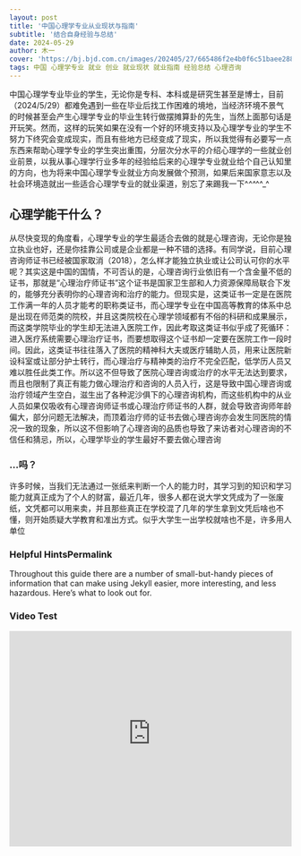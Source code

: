 ```yaml
---
layout: post
title: '中国心理学专业从业现状与指南'
subtitle: '结合自身经验与总结'
date: 2024-05-29
author: 木一
cover: 'https://bj.bjd.com.cn/images/202405/27/665486f2e4b0f6c51baee288.jpeg'
tags: 中国 心理学专业 就业 创业 就业现状 就业指南 经验总结 心理咨询
---
```


中国心理学专业毕业的学生，无论你是专科、本科或是研究生甚至是博士，目前（2024/5/29）都难免遇到一些在毕业后找工作困难的境地，当经济环境不景气的时候甚至会产生心理学专业的毕业生转行做摆摊算卦的先生，当然上面那句话是开玩笑。然而，这样的玩笑如果在没有一个好的环境支持以及心理学专业的学生不努力下终究会变成现实，而且有些地方已经变成了现实，所以我觉得有必要写一点东西来帮助心理学专业的学生突出重围，分层次分水平的介绍心理学的一些就业创业前景，以我从事心理学行业多年的经验给后来的心理学专业就业给个自己认知里的方向，也为将来中国心理学专业就业方向发展做个预测，如果后来国家意志以及社会环境造就出一些适合心理学专业的就业渠道，别忘了来踢我一下^_^^_^^_^
## 心理学能干什么？

从尽快变现的角度看，心理学专业的学生最适合去做的就是心理咨询，无论你是独立执业也好，还是你挂靠公司或是企业都是一种不错的选择。有同学说，目前心理咨询师证书已经被国家取消（2018），怎么样才能独立执业或让公司认可你的水平呢？其实这是中国的国情，不可否认的是，心理咨询行业依旧有一个含金量不低的证书，那就是“心理治疗师证书”这个证书是国家卫生部和人力资源保障局联合下发的，能够充分表明你的心理咨询和治疗的能力。但现实是，这类证书一定是在医院工作满一年的人员才能考的职称类证书，而心理学专业在中国高等教育的体系中总是出现在师范类的院校，并且这类院校在心理学领域都有不俗的科研和成果展示，而这类学院毕业的学生却无法进入医院工作，因此考取这类证书似乎成了死循环：进入医疗系统需要心理治疗证书，而要想取得这个证书却一定要在医院工作一段时间。因此，这类证书往往落入了医院的精神科大夫或医疗辅助人员，用来让医院新设科室或让部分护士转行，而心理治疗与精神类的治疗不完全匹配，低学历人员又难以胜任此类工作。所以这不但导致了医院心理咨询或治疗的水平无法达到要求，而且也限制了真正有能力做心理治疗和咨询的人员入行，这是导致中国心理咨询或治疗领域产生空白，滋生出了各种泥沙俱下的心理咨询机构，而这些机构中的从业人员如果仅吸收有心理咨询师证书或心理治疗师证书的人群，就会导致咨询师年龄偏大，部分问题无法解决，而顶着治疗师的证书去做心理咨询亦会发生同医院的情况一致的现象，所以这不但影响了心理咨询的品质也导致了来访者对心理咨询的不信任和猜忌，所以，心理学毕业的学生最好不要去做心理咨询

### ...吗？

许多时候，当我们无法通过一张纸来判断一个人的能力时，其学习到的知识和学习能力就真正成为了个人的财富，最近几年，很多人都在说大学文凭成为了一张废纸，文凭都可以用来卖，并且那些真正在学校混了几年的学生拿到文凭后啥也不懂，则开始质疑大学教育和准出方式。似乎大学生一出学校就啥也不是，许多用人单位

### Helpful HintsPermalink

Throughout this guide there are a number of small-but-handy pieces of information that can make using Jekyll easier, more interesting, and less hazardous. Here’s what to look out for.

### Video Test

<iframe type="text/html" width="100%" height="385" src="https://www.youtube-nocookie.com/embed/p9RTev5ERTk?" frameborder="0"></iframe>
